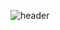![header](https://capsule-render.vercel.app/api?type=soft&color=auto&height=180&section=header&text=Abimael%20Corado&fontSize=90)
